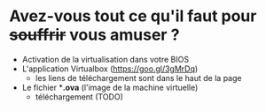 # Avez-vous tout ce qu'il faut pour <strike>souffrir</strike> vous amuser ?


* Activation de la virtualisation dans votre BIOS
* L'application Virtualbox (https://goo.gl/3gMrDq)
  * les liens de téléchargement sont dans le haut de la page
* Le fichier ***.ova** (l'image de la machine virtuelle)
  * téléchargement (TODO)